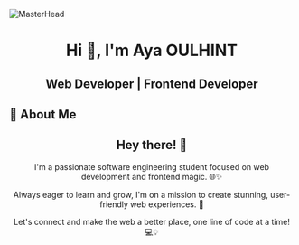 

![MasterHead](
https://media1.giphy.com/media/v1.Y2lkPTc5MGI3NjExcTV6aDdqZmFtM2RqajV1czhmdDE4MWJuNWVxcnZlOWkycTU4dnp0MiZlcD12MV9pbnRlcm5hbF9naWZfYnlfaWQmY3Q9Zw/NHvv0Bo3oGq1eTBDd1/giphy.webp
)

<h1 align="center">Hi 👋, I'm Aya OULHINT</h1>
<h2 align="center">Web Developer | Frontend Developer </h2>


## 🚀 About Me
<div align="center">
  <h2>Hey there! 👋</h2>
  <p>I'm a passionate software engineering student focused on web development and frontend magic. 🌐✨</p>
  <p>Always eager to learn and grow, I'm on a mission to create stunning, user-friendly web experiences. 🚀</p>
  <p>Let's connect and make the web a better place, one line of code at a time! 💻💡</p>
</div>

